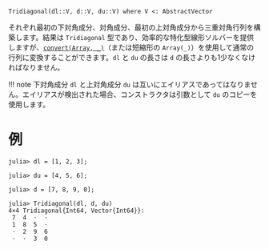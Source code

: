 ```
Tridiagonal(dl::V, d::V, du::V) where V <: AbstractVector
```

それぞれ最初の下対角成分、対角成分、最初の上対角成分から三重対角行列を構築します。結果は `Tridiagonal` 型であり、効率的な特化型線形ソルバーを提供しますが、[`convert(Array, _)`](@ref)（または短縮形の `Array(_)`）を使用して通常の行列に変換することができます。`dl` と `du` の長さは `d` の長さよりも1少なくなければなりません。

!!! note
    下対角成分 `dl` と上対角成分 `du` は互いにエイリアスであってはなりません。エイリアスが検出された場合、コンストラクタは引数として `du` のコピーを使用します。


# 例

```jldoctest
julia> dl = [1, 2, 3];

julia> du = [4, 5, 6];

julia> d = [7, 8, 9, 0];

julia> Tridiagonal(dl, d, du)
4×4 Tridiagonal{Int64, Vector{Int64}}:
 7  4  ⋅  ⋅
 1  8  5  ⋅
 ⋅  2  9  6
 ⋅  ⋅  3  0
```
